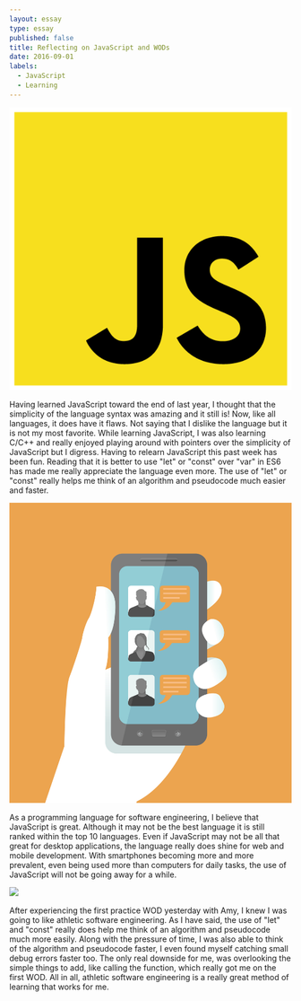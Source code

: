 ```yaml
---
layout: essay
type: essay
published: false
title: Reflecting on JavaScript and WODs
date: 2016-09-01
labels:
  - JavaScript
  - Learning
---
```


<img class="ui tiny right circular floated image" src="../images/essays/rojsawods/js-logo.png">

Having learned JavaScript toward the end of last year, I thought that the simplicity of the language syntax was amazing and it still is! Now, like all languages, it does have it flaws. Not saying that I dislike the language but it is not my most favorite. While learning JavaScript, I was also learning C/C++ and really enjoyed playing around with pointers over the simplicity of JavaScript but I digress. Having to relearn JavaScript this past week has been fun. Reading that it is better to use "let" or "const" over "var" in ES6 has made me really appreciate the language even more. The use of "let" or "const" really helps me think of an algorithm and pseudocode much easier and faster.

<img class="ui tiny left circular floated image" src="../images/essays/rojsawods/holding-phone.jpg">

As a programming language for software engineering, I believe that JavaScript is great. Although it may not be the best language it is still ranked within the top 10 languages. Even if JavaScript may not be all that great for desktop applications, the language really does shine for web and mobile development. With smartphones becoming more and more prevalent, even being used more than computers for daily tasks, the use of JavaScript will not be going away for a while.

<img class="ui tiny right circular floated image" src="../images/essays/default/software-code.jpg">

After experiencing the first practice WOD yesterday with Amy, I knew I was going to like athletic software engineering. As I have said, the use of "let" and "const" really does help me think of an algorithm and pseudocode much more easily. Along with the pressure of time, I was also able to think of the algorithm and pseudocode faster, I even found myself catching small debug errors faster too. The only real downside for me, was overlooking the simple things to add, like calling the function, which really got me on the first WOD. All in all, athletic software engineering is a really great method of learning that works for me.
